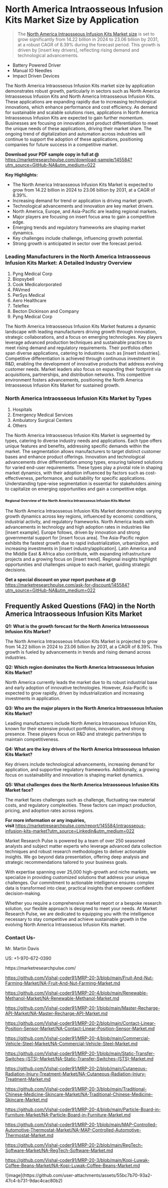 <h1>North America Intraosseous Infusion Kits Market&nbsp;Size by Application</h1><blockquote><p>The <a href="https://marketresearchpulse.com/download-sample/145584?utm_source=GitHub-NA&amp;utm_medium=022">North America Intraosseous Infusion Kits Market size</a> is set to grow significantly from 14.22 billion in 2024 to 23.06 billion by 2031, at a robust CAGR of 8.39% during the forecast period. This growth is driven by [insert key drivers], reflecting rising demand and technological advancements.</p></blockquote><ul><li>Battery Powered Driver<li> Manual IO Needles<li> Impact Driven Devices</li></ul><p>The North America Intraosseous Infusion Kits market size by application demonstrates robust growth, particularly in sectors such as North America Intraosseous Infusion Kits and North America Intraosseous Infusion Kits. These applications are expanding rapidly due to increasing technological innovations, which enhance performance and cost efficiency. As demand for sustainable and scalable solutions rises, applications in North America Intraosseous Infusion Kits are expected to gain further momentum. Businesses are focusing on innovation and product differentiation to meet the unique needs of these applications, driving their market share. The ongoing trend of digitalization and automation across industries will continue to support the adoption of these applications, positioning companies for future success in a competitive market.</p><p><strong>Download your PDF sample copy in full at @ </strong><a href="https://marketresearchpulse.com/download-sample/145584?utm_source=GitHub-NA&amp;utm_medium=022">https://marketresearchpulse.com/download-sample/145584?utm_source=GitHub-NA&amp;utm_medium=022</a></p><p><strong>Key Highlights: </strong></p><ul><li>The North America Intraosseous Infusion Kits Market is expected to grow from 14.22 billion in 2024 to 23.06 billion by 2031, at a CAGR of 8.39%.</li><li>Increasing demand for trend or application is driving market growth.</li><li>Technological advancements and innovation are key market drivers.</li><li>North America, Europe, and Asia-Pacific are leading regional markets.</li><li>Major players are focusing on insert focus area to gain a competitive edge.</li><li>Emerging trends and regulatory frameworks are shaping market dynamics.</li><li>Key challenges include challenge, influencing growth potential.</li><li>Strong growth is anticipated in sector over the forecast period.</li></ul><h3>Leading Manufacturers in the North America Intraosseous Infusion Kits Market: A Detailed Industry Overview</h3><ol><li>Pyng Medical Corp</li><li>Biopsybell</li><li>Cook Medicalorporated</li><li>PAVmed</li><li>PerSys Medical</li><li>Aero Healthcare</li><li>Teleflex</li><li>Becton Dickinson and Company</li><li>Pyng Medical Corp</li></ol><div class="flex max-w-full flex-col flex-grow"><div class="min-h-8 text-message flex w-full flex-col items-end gap-2 whitespace-normal break-words [.text-message+&amp;]:mt-5" dir="auto" data-message-author-role="assistant" data-message-id="fd8432e4-4910-450d-b182-61b7bfb0a01f" data-message-model-slug="gpt-4o"><div class="flex w-full flex-col gap-1 empty:hidden first:pt-[3px]"><div class="markdown prose w-full break-words dark:prose-invert light"><p>The North America Intraosseous Infusion Kits Market features a dynamic landscape with leading manufacturers driving growth through innovation, strategic collaborations, and a focus on emerging technologies. Key players leverage advanced production techniques and sustainable practices to meet rising demand and regulatory requirements. Their portfolios often span diverse applications, catering to industries such as [insert industries]. Competitive differentiation is achieved through continuous investment in R&amp;D, enabling the development of innovative products that address evolving customer needs. Market leaders also focus on expanding their footprint via acquisitions, partnerships, and distribution networks. This competitive environment fosters advancements, positioning the North America Intraosseous Infusion Kits Market for sustained growth.</p></div></div></div></div><h3>North America Intraosseous Infusion Kits Market by Types</h3><ol><li>Hospitals<li> Emergency Medical Services<li> Ambulatory Surgical Centers<li> Others</li></ol><div class="flex max-w-full flex-col flex-grow"><div class="min-h-8 text-message flex w-full flex-col items-end gap-2 whitespace-normal break-words [.text-message+&amp;]:mt-5" dir="auto" data-message-author-role="assistant" data-message-id="084470be-0bb7-4664-bddf-5156b4f41249" data-message-model-slug="gpt-4o-mini"><div class="flex w-full flex-col gap-1 empty:hidden first:pt-[3px]"><div class="markdown prose w-full break-words dark:prose-invert light"><p>The North America Intraosseous Infusion Kits Market is segmented by types, catering to diverse industry needs and applications. Each type offers unique features and benefits, addressing specific demands within the market. The segmentation allows manufacturers to target distinct customer bases and enhance product offerings. Innovation and technological advancements drive differentiation among types, ensuring tailored solutions for varied end-user requirements. These types play a pivotal role in shaping market dynamics, with their adoption influenced by factors such as cost-effectiveness, performance, and suitability for specific applications. Understanding type-wise segmentation is essential for stakeholders aiming to capitalize on emerging opportunities and gain a competitive edge.</p></div></div></div></div><h3><span style="font-size: 11px;">Regional Overview of the North America Intraosseous Infusion Kits Market</span></h3><div class="flex max-w-full flex-col flex-grow"><div class="min-h-8 text-message flex w-full flex-col items-end gap-2 whitespace-normal break-words [.text-message+&amp;]:mt-5" dir="auto" data-message-author-role="assistant" data-message-id="e9038762-ce64-4e30-91c9-9bd413514231" data-message-model-slug="gpt-4o-mini"><div class="flex w-full flex-col gap-1 empty:hidden first:pt-[3px]"><div class="markdown prose w-full break-words dark:prose-invert light"><p>The North America Intraosseous Infusion Kits Market demonstrates varying growth dynamics across key regions, influenced by economic conditions, industrial activity, and regulatory frameworks. North America leads with advancements in technology and high adoption rates in industries like [insert example]. Europe follows, driven by innovation and strong governmental support for [insert focus area]. The Asia-Pacific region exhibits the fastest growth due to rapid industrialization, urbanization, and increasing investments in [insert industry/application]. Latin America and the Middle East &amp; Africa also contribute, with expanding infrastructure projects and a growing focus on [insert trend]. Regional insights highlight opportunities and challenges unique to each market, guiding strategic decisions.</p></div></div></div></div><p><strong>Get a special discount on your report purchase at @ </strong><a href="https://marketresearchpulse.com/ask-for-discount/145584?utm_source=GitHub-NA&amp;utm_medium=022">https://marketresearchpulse.com/ask-for-discount/145584?utm_source=GitHub-NA&amp;utm_medium=022</a></p><h2>Frequently Asked Questions (FAQ) in the North America Intraosseous Infusion Kits Market</h2><p><strong>Q1: What is the growth forecast for the North America Intraosseous Infusion Kits Market?</strong></p><p>The North America Intraosseous Infusion Kits Market is projected to grow from 14.22 billion in 2024 to 23.06 billion by 2031, at a CAGR of 8.39%. This growth is fueled by advancements in trends and rising demand across industries.</p><p><strong>Q2: Which region dominates the North America Intraosseous Infusion Kits Market?</strong></p><p>North America currently leads the market due to its robust industrial base and early adoption of innovative technologies. However, Asia-Pacific is expected to grow rapidly, driven by industrialization and increasing investments in application.</p><p><strong>Q3: Who are the major players in the North America Intraosseous Infusion Kits Market?</strong></p><p>Leading manufacturers include North America Intraosseous Infusion Kits, known for their extensive product portfolios, innovation, and strong presence. These players focus on R&amp;D and strategic partnerships to maintain competitiveness.</p><p><strong>Q4: What are the key drivers of the North America Intraosseous Infusion Kits Market?</strong></p><p>Key drivers include technological advancements, increasing demand for application, and supportive regulatory frameworks. Additionally, a growing focus on sustainability and innovation is shaping market dynamics.</p><p><strong>Q5: What challenges does the North America Intraosseous Infusion Kits Market face?</strong></p><p>The market faces challenges such as challenge, fluctuating raw material costs, and regulatory complexities. These factors can impact production, pricing, and adoption rates across regions.</p><p><strong>For more information or any inquiries, visit&nbsp;</strong><a href="https://marketresearchpulse.com/report/145584/intraosseous-infusion-kits-market?utm_source=Linkedin&utm_medium=022">https://marketresearchpulse.com/report/145584/intraosseous-infusion-kits-market?utm_source=Linkedin&utm_medium=022</a></p><p>Market Research Pulse is powered by a team of over 250 seasoned analysts and subject matter experts who leverage advanced data collection techniques and robust research methodologies to deliver actionable insights. We go beyond data presentation, offering deep analysis and strategic recommendations tailored to your business goals.</p><p>With expertise spanning over 25,000 high-growth and niche markets, we specialize in providing customized solutions that address your unique challenges. Our commitment to actionable intelligence ensures complex data is transformed into clear, practical insights that empower confident decision-making.</p><p>Whether you require a comprehensive market report or a bespoke research solution, our flexible approach is designed to meet your needs. At Market Research Pulse, we are dedicated to equipping you with the intelligence necessary to stay competitive and achieve sustainable growth in the evolving North America Intraosseous Infusion Kits market.</p><h3><strong>Contact Us-</strong></h3><p>Mr. Martin Davis</p><p>US: +1-970-672-0390</p><p>https://marketresearchpulse.com/</p><p><a href="https://github.com/Vishal-coder91/MRP-20-3/blob/main/Fruit-And-Nut-Farming-Market/NA-Fruit-And-Nut-Farming-Market.md">https://github.com/Vishal-coder91/MRP-20-3/blob/main/Fruit-And-Nut-Farming-Market/NA-Fruit-And-Nut-Farming-Market.md</a></p><p><a href="https://github.com/Vishal-coder91/MRP-20-4/blob/main/Renewable-Methanol-Market/NA-Renewable-Methanol-Market.md">https://github.com/Vishal-coder91/MRP-20-4/blob/main/Renewable-Methanol-Market/NA-Renewable-Methanol-Market.md</a></p><p><a href="https://github.com/Vishal-coder91/MRP-20-1/blob/main/Master-Recharge-API-Market/NA-Master-Recharge-API-Market.md">https://github.com/Vishal-coder91/MRP-20-1/blob/main/Master-Recharge-API-Market/NA-Master-Recharge-API-Market.md</a></p><p><a href="https://github.com/Vishal-coder91/MRP-20-2/blob/main/Contact-Linear-Position-Sensor-Market/NA-Contact-Linear-Position-Sensor-Market.md">https://github.com/Vishal-coder91/MRP-20-2/blob/main/Contact-Linear-Position-Sensor-Market/NA-Contact-Linear-Position-Sensor-Market.md</a></p><p><a href="https://github.com/Vishal-coder91/MRP-20-4/blob/main/Commercial-Vehicle-Steel-Market/NA-Commercial-Vehicle-Steel-Market.md">https://github.com/Vishal-coder91/MRP-20-4/blob/main/Commercial-Vehicle-Steel-Market/NA-Commercial-Vehicle-Steel-Market.md</a></p><p><a href="https://github.com/Vishal-coder91/MRP-20-1/blob/main/Static-Transfer-Switches-(STS)-Market/NA-Static-Transfer-Switches-(STS)-Market.md">https://github.com/Vishal-coder91/MRP-20-1/blob/main/Static-Transfer-Switches-(STS)-Market/NA-Static-Transfer-Switches-(STS)-Market.md</a></p><p><a href="https://github.com/Vishal-coder91/MRP-20-2/blob/main/Cutaneous-Radiation-Injury-Treatment-Market/NA-Cutaneous-Radiation-Injury-Treatment-Market.md">https://github.com/Vishal-coder91/MRP-20-2/blob/main/Cutaneous-Radiation-Injury-Treatment-Market/NA-Cutaneous-Radiation-Injury-Treatment-Market.md</a></p><p><a href="https://github.com/Vishal-coder91/MRP-20-3/blob/main/Traditional-Chinese-Medicine-Skincare-Market/NA-Traditional-Chinese-Medicine-Skincare-Market.md">https://github.com/Vishal-coder91/MRP-20-3/blob/main/Traditional-Chinese-Medicine-Skincare-Market/NA-Traditional-Chinese-Medicine-Skincare-Market.md</a></p><p><a href="https://github.com/Vishal-coder91/MRP-20-4/blob/main/Particle-Board-in-Furniture-Market/NA-Particle-Board-in-Furniture-Market.md">https://github.com/Vishal-coder91/MRP-20-4/blob/main/Particle-Board-in-Furniture-Market/NA-Particle-Board-in-Furniture-Market.md</a></p><p><a href="https://github.com/Vishal-coder91/MRP-20-1/blob/main/MAP-Controlled-Automotive-Thermostat-Market/NA-MAP-Controlled-Automotive-Thermostat-Market.md">https://github.com/Vishal-coder91/MRP-20-1/blob/main/MAP-Controlled-Automotive-Thermostat-Market/NA-MAP-Controlled-Automotive-Thermostat-Market.md</a></p><p><a href="https://github.com/Vishal-coder91/MRP-20-2/blob/main/RegTech-Software-Market/NA-RegTech-Software-Market.md">https://github.com/Vishal-coder91/MRP-20-2/blob/main/RegTech-Software-Market/NA-RegTech-Software-Market.md</a></p><p><a href="https://github.com/Vishal-coder91/MRP-20-3/blob/main/Kopi-Luwak-Coffee-Beans-Market/NA-Kopi-Luwak-Coffee-Beans-Market.md">https://github.com/Vishal-coder91/MRP-20-3/blob/main/Kopi-Luwak-Coffee-Beans-Market/NA-Kopi-Luwak-Coffee-Beans-Market.md</a></p>
![image](https://github.com/user-attachments/assets/55bc7b70-93a2-47c4-b731-9dac4cac80b2)
